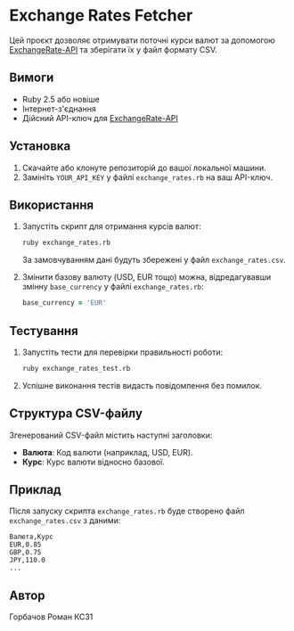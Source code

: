 
# Exchange Rates Fetcher

Цей проєкт дозволяє отримувати поточні курси валют за допомогою [ExchangeRate-API](https://www.exchangerate-api.com/) 
та зберігати їх у файл формату CSV.

## Вимоги
- Ruby 2.5 або новіше
- Інтернет-з'єднання
- Дійсний API-ключ для [ExchangeRate-API](https://www.exchangerate-api.com/)

## Установка

1. Скачайте або клонуте репозиторій до вашої локальної машини.
2. Замініть `YOUR_API_KEY` у файлі `exchange_rates.rb` на ваш API-ключ.

## Використання

1. Запустіть скрипт для отримання курсів валют:
   ```bash
   ruby exchange_rates.rb
   ```
   За замовчуванням дані будуть збережені у файл `exchange_rates.csv`.

2. Змінити базову валюту (USD, EUR тощо) можна, відредагувавши змінну `base_currency` у файлі `exchange_rates.rb`:
   ```ruby
   base_currency = 'EUR'
   ```

## Тестування

1. Запустіть тести для перевірки правильності роботи:
   ```bash
   ruby exchange_rates_test.rb
   ```

2. Успішне виконання тестів видасть повідомлення без помилок.

## Структура CSV-файлу

Згенерований CSV-файл містить наступні заголовки:

- **Валюта**: Код валюти (наприклад, USD, EUR).
- **Курс**: Курс валюти відносно базової.

## Приклад

Після запуску скрипта `exchange_rates.rb` буде створено файл `exchange_rates.csv` з даними:

```
Валюта,Курс
EUR,0.85
GBP,0.75
JPY,110.0
...
```

## Автор

Горбачов Роман КС31
